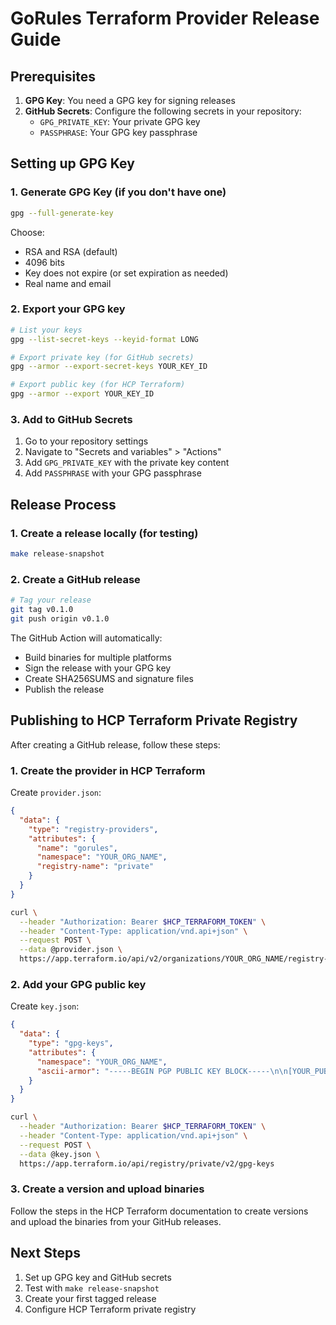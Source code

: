 # GoRules Terraform Provider Release Guide

## Prerequisites

1. **GPG Key**: You need a GPG key for signing releases
2. **GitHub Secrets**: Configure the following secrets in your repository:
   - `GPG_PRIVATE_KEY`: Your private GPG key
   - `PASSPHRASE`: Your GPG key passphrase

## Setting up GPG Key

### 1. Generate GPG Key (if you don't have one)

```bash
gpg --full-generate-key
```

Choose:
- RSA and RSA (default)
- 4096 bits
- Key does not expire (or set expiration as needed)
- Real name and email

### 2. Export your GPG key

```bash
# List your keys
gpg --list-secret-keys --keyid-format LONG

# Export private key (for GitHub secrets)
gpg --armor --export-secret-keys YOUR_KEY_ID

# Export public key (for HCP Terraform)
gpg --armor --export YOUR_KEY_ID
```

### 3. Add to GitHub Secrets

1. Go to your repository settings
2. Navigate to "Secrets and variables" > "Actions"
3. Add `GPG_PRIVATE_KEY` with the private key content
4. Add `PASSPHRASE` with your GPG passphrase

## Release Process

### 1. Create a release locally (for testing)

```bash
make release-snapshot
```

### 2. Create a GitHub release

```bash
# Tag your release
git tag v0.1.0
git push origin v0.1.0
```

The GitHub Action will automatically:
- Build binaries for multiple platforms
- Sign the release with your GPG key
- Create SHA256SUMS and signature files
- Publish the release

## Publishing to HCP Terraform Private Registry

After creating a GitHub release, follow these steps:

### 1. Create the provider in HCP Terraform

Create `provider.json`:
```json
{
  "data": {
    "type": "registry-providers",
    "attributes": {
      "name": "gorules",
      "namespace": "YOUR_ORG_NAME",
      "registry-name": "private"
    }
  }
}
```

```bash
curl \
  --header "Authorization: Bearer $HCP_TERRAFORM_TOKEN" \
  --header "Content-Type: application/vnd.api+json" \
  --request POST \
  --data @provider.json \
  https://app.terraform.io/api/v2/organizations/YOUR_ORG_NAME/registry-providers
```

### 2. Add your GPG public key

Create `key.json`:
```json
{
  "data": {
    "type": "gpg-keys",
    "attributes": {
      "namespace": "YOUR_ORG_NAME",
      "ascii-armor": "-----BEGIN PGP PUBLIC KEY BLOCK-----\n\n[YOUR_PUBLIC_KEY_HERE]\n-----END PGP PUBLIC KEY BLOCK-----\n"
    }
  }
}
```

```bash
curl \
  --header "Authorization: Bearer $HCP_TERRAFORM_TOKEN" \
  --header "Content-Type: application/vnd.api+json" \
  --request POST \
  --data @key.json \
  https://app.terraform.io/api/registry/private/v2/gpg-keys
```

### 3. Create a version and upload binaries

Follow the steps in the HCP Terraform documentation to create versions and upload the binaries from your GitHub releases.

## Next Steps

1. Set up GPG key and GitHub secrets
2. Test with `make release-snapshot`
3. Create your first tagged release
4. Configure HCP Terraform private registry